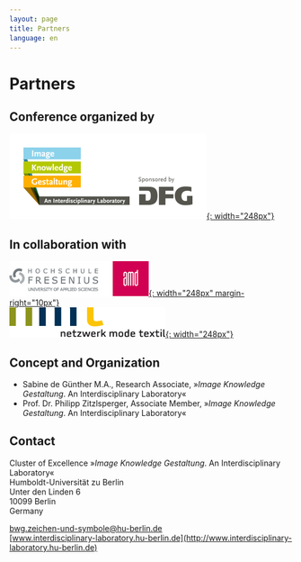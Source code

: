 ```yaml
---
layout: page
title: Partners
language: en
---
```


# Partners

## Conference organized by

[![Logo Exzellenzcluster Bild Wissen Gestaltung](../images/bwg.png){: width="248px"}](https://www.interdisciplinary-laboratory.hu-berlin.de)

## In collaboration with

[![Logo Hochschule Fresenius AMD](../images/amd.png){: width="248px" margin-right="10px"}](http://www.amdnet.de)  
[![Logo Netzwerk Mode Textil](../images/nmt.png){: width="248px"}](http://www.netzwerk-mode-textil.de)

## Concept and Organization

- Sabine de Günther M.A., Research Associate, »_Image Knowledge Gestaltung_. An Interdisciplinary Laboratory«  
- Prof. Dr. Philipp Zitzlsperger, Associate Member, »_Image Knowledge Gestaltung_. An Interdisciplinary Laboratory«


## Contact

Cluster of Excellence »_Image Knowledge Gestaltung_. An Interdisciplinary Laboratory«  
Humboldt-Universität zu Berlin  
Unter den Linden 6  
10099 Berlin  
Germany  

[bwg.zeichen-und-symbole@hu-berlin.de](mailto:bwg.zeichen-und-symbole@hu-berlin.de)  
[www.interdisciplinary-laboratory.hu-berlin.de](http://www.interdisciplinary-laboratory.hu-berlin.de)